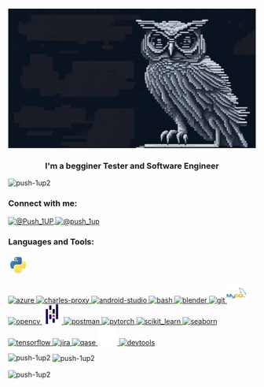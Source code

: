 ![Header](https://github.com/Push-1UP2/Push-1UP2/blob/main/assets/kandinsky-download-1700682675464.png)

<h3 align="center">I'm a begginer Tester and Software Engineer</h3>

<p align="left"> <img src="https://komarev.com/ghpvc/?username=push-1up2&label=Profile%20views&color=0e75b6&style=flat" alt="push-1up2" /> </p>

<h3 align="left">Connect with me: </h3>
<p align="left">
<a href="https://t.me/Push_1UP" target="blank"> <img align="center" src="https://www.vectorlogo.zone/logos/telegram/telegram-icon.svg" alt="@Push_1UP" width="40" height="40"/> </a>
<a href="https://vk.com/push_1up" target="blank"> <img align="center" src="https://www.vectorlogo.zone/logos/vk/vk-icon.svg" alt="@push_1up" width="40" height="40"/> </a>
</p>

<h3 align="left">Languages and Tools:</h3>

<p align="left">

<a href="https://www.python.org" target="_blank" rel="noreferrer"> <img src="https://raw.githubusercontent.com/devicons/devicon/master/icons/python/python-original.svg" alt="python" width="40" height="40"/> </a>

<a href="https://azure.microsoft.com/en-in/products/devops/" target="_blank" rel="noreferrer"> <img src="https://code.benco.io/icon-collection/azure-icons/Azure-DevOps.svg" alt="azure" width="40" height="40"/> </a>
<a href="https://www.charlesproxy.com/" target="_blank" rel="noreferrer"> <img src="https://raw.githubusercontent.com/simple-icons/simple-icons/b746583f3edc812ef7c20d3cc9d82a7d5be33a98/icons/charles.svg" alt="charles-proxy" width="40" height="40"/> </a>
<a href="https://developer.android.com/studio/" target="_blank" rel="noreferrer"> <img src="https://cdn.jsdelivr.net/gh/devicons/devicon/icons/androidstudio/androidstudio-original.svg" alt="android-studio" width="40" height="40"/> </a>
<a href="https://www.gnu.org/software/bash/" target="_blank" rel="noreferrer"> <img src="https://www.vectorlogo.zone/logos/gnu_bash/gnu_bash-icon.svg" alt="bash" width="40" height="40"/> </a>
<a href="https://www.blender.org/" target="_blank" rel="noreferrer"> <img src="https://download.blender.org/branding/community/blender_community_badge_black.svg" alt="blender" width="40" height="40"/> </a>
<a href="https://git-scm.com/" target="_blank" rel="noreferrer"> <img src="https://www.vectorlogo.zone/logos/git-scm/git-scm-icon.svg" alt="git" width="40" height="40"/> </a>
<a href="https://www.mysql.com/" target="_blank" rel="noreferrer"> <img src="https://raw.githubusercontent.com/devicons/devicon/master/icons/mysql/mysql-original-wordmark.svg" alt="mysql" width="40" height="40"/> </a>
<a href="https://opencv.org/" target="_blank" rel="noreferrer"> <img src="https://www.vectorlogo.zone/logos/opencv/opencv-icon.svg" alt="opencv" width="40" height="40"/> </a>
<a href="https://pandas.pydata.org/" target="_blank" rel="noreferrer"> <img src="https://raw.githubusercontent.com/devicons/devicon/2ae2a900d2f041da66e950e4d48052658d850630/icons/pandas/pandas-original.svg" alt="pandas" width="40" height="40"/> </a>
<a href="https://postman.com" target="_blank" rel="noreferrer"> <img src="https://www.vectorlogo.zone/logos/getpostman/getpostman-icon.svg" alt="postman" width="40" height="40"/> </a>
<a href="https://pytorch.org/" target="_blank" rel="noreferrer"> <img src="https://www.vectorlogo.zone/logos/pytorch/pytorch-icon.svg" alt="pytorch" width="40" height="40"/> </a>
<a href="https://scikit-learn.org/" target="_blank" rel="noreferrer"> <img src="https://upload.wikimedia.org/wikipedia/commons/0/05/Scikit_learn_logo_small.svg" alt="scikit_learn" width="40" height="40"/> </a>
<a href="https://seaborn.pydata.org/" target="_blank" rel="noreferrer"> <img src="https://seaborn.pydata.org/_images/logo-mark-lightbg.svg" alt="seaborn" width="40" height="40"/> </a>
<a href="https://www.tensorflow.org" target="_blank" rel="noreferrer"> <img src="https://www.vectorlogo.zone/logos/tensorflow/tensorflow-icon.svg" alt="tensorflow" width="40" height="40"/> </a>
<a href="https://www.atlassian.com/software/jira" target="_blank" rel="noreferrer"> <img src="https://cdn.jsdelivr.net/gh/devicons/devicon/icons/jira/jira-original.svg" alt="jira" width="40" height="40"/> </a>
<a href="https://qase.io/" target="_blank" rel="noreferrer"> <img src="https://raw.githubusercontent.com/simple-icons/simple-icons/b746583f3edc812ef7c20d3cc9d82a7d5be33a98/icons/qase.svg" alt="qase" width="40" height="40"/> </a>
<a href="https://developer.chrome.com/docs/devtools/" target="_blank" rel="noreferrer"> <img src="https://raw.githubusercontent.com/ChromeDevTools/devtools-logo/6dd4391f4855e11c4b959fac0b5bed71cbef6f30/logos/svg/chrome-devtools-square-responsive.svg" alt="devtools" width="40" height="40"/> </a>
<a href="https://www.jetbrains.com/ru-ru/youtrack/" target="_blank" rel="noreferrer"> <img src="https://upload.wikimedia.org/wikipedia/commons/8/8d/YouTrack_Icon.svg" alt="devtools" width="40" height="40"/> </a>
</p>

<!-- ### Languages and Tools -->
<!-- ![Python](https://img.shields.io/badge/-Python-0A1420?style=for-the-badge&logo=Python) -->

<!-- ![Swagger](https://img.shields.io/badge/-Swagger-0A1420?style=for-the-badge&logo=Swagger) -->
<!-- ![Jira](https://img.shields.io/badge/-Jira-0A1420?style=for-the-badge&logo=Jira&logoColor=0053CD) -->
<!-- ![AzureDevops](https://img.shields.io/badge/-Azure_Devops-0A1420?style=for-the-badge&logo=AzureDevops&logoColor=0078D7) -->
<!-- ![Devtools](https://img.shields.io/badge/-Devtools-0A1420?style=for-the-badge&logo=GoogleChrome) -->
<!-- ![Postman](https://img.shields.io/badge/-Postman-0A1420?style=for-the-badge&logo=Postman) -->
<!-- ![MySQL](https://img.shields.io/badge/-MySQL-0A1420?style=for-the-badge&logo=MySQL) -->
<!-- ![AndroidStudio](https://img.shields.io/badge/-Android_Studio-0A1420?style=for-the-badge&logo=AndroidStudio) -->
<!-- ![Git](https://img.shields.io/badge/-Git-0A1420?style=for-the-badge&logo=Git) -->
<!-- ![GitHub](https://img.shields.io/badge/-GitHub-0A1420?style=for-the-badge&logo=GitHub) -->
<!-- ![Blender](https://img.shields.io/badge/-Blender-0A1420?style=for-the-badge&logo=Blender) -->
<!-- ![Parawise](https://img.shields.io/badge/-Parawise-0A1420?style=for-the-badge&logo=Parawise) -->
<!-- ![Qase](https://img.shields.io/badge/-Qase-0A1420?style=for-the-badge&logo=Qase) -->
<!-- ![Testit](https://img.shields.io/badge/-Testit-0A1420?style=for-the-badge&logo=Testit) -->
<!-- ![Youtrack](https://img.shields.io/badge/-Youtrack-0A1420?style=for-the-badge&logo=Youtrack) -->
<!-- ![SoapUI](https://img.shields.io/badge/-SoapUI-0A1420?style=for-the-badge&logo=SoapUI) -->
<!-- ![CharlesProxy](https://img.shields.io/badge/-Charles_Proxy-0A1420?style=for-the-badge&logo=CharlesProxy) -->
<!-- ![Fiddler](https://img.shields.io/badge/-Fiddler-0A1420?style=for-the-badge&logo=Fiddler) -->

<p><img align="left" src="https://github-readme-stats.vercel.app/api/top-langs?username=push-1up2&show_icons=true&locale=en&layout=compact" alt="push-1up2" /></p>

<p>&nbsp;<img align="center" src="https://github-readme-stats.vercel.app/api?username=push-1up2&show_icons=true&locale=en" alt="push-1up2" /></p>

<p><img align="center" src="https://github-readme-streak-stats.herokuapp.com/?user=push-1up2&" alt="push-1up2" /></p>

<!-- ### Follow me -->
<!-- [![Telegram](https://img.shields.io/badge/-Telegram-0A1420?style=for-the-badge&logo=Telegram)](https://t.me/Push_1UP) -->
<!-- [![Vkontakte](https://img.shields.io/badge/-Vkontakte-0A1420?style=for-the-badge&logo=Vk&logoColor=4F7DB3)](https://vk.com/push_1up) -->

<!-- [![Aleksej's GitHub stats](https://github-readme-stats.vercel.app/api?username=Push-1UP2&show_icons=true&theme=tokyonight)](https://github.com/anuraghazra/github-readme-stats) -->